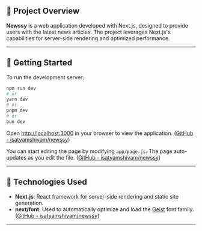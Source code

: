## 📄 Project Overview

**Newssy** is a web application developed with Next.js, designed to provide users with the latest news articles. The project leverages Next.js's capabilities for server-side rendering and optimized performance.

---

## 🚀 Getting Started

To run the development server:

```bash
npm run dev
# or
yarn dev
# or
pnpm dev
# or
bun dev
```


Open [http://localhost:3000](http://localhost:3000) in your browser to view the application. ([GitHub - isatyamshivam/newssy](https://github.com/isatyamshivam/newssy?utm_source=chatgpt.com))

You can start editing the page by modifying `app/page.js`. The page auto-updates as you edit the file. ([GitHub - isatyamshivam/newssy](https://github.com/isatyamshivam/newssy?utm_source=chatgpt.com))

---

## 🧰 Technologies Used

- **Next.js**: React framework for server-side rendering and static site generation.
- **next/font**: Used to automatically optimize and load the [Geist](https://vercel.com/font) font family. ([GitHub - isatyamshivam/newssy](https://github.com/isatyamshivam/newssy?utm_source=chatgpt.com))

---
